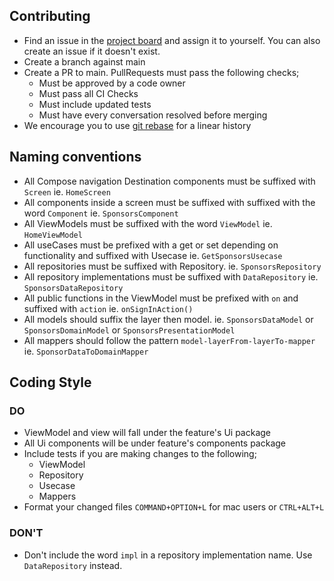 ## Contributing

- Find an issue in the [project board](https://github.com/orgs/droidconKE/projects/1/views/1) and assign it to yourself. You can also create an issue if it doesn't exist.
- Create a branch against main
- Create a PR to main. PullRequests must pass the following checks;
    * Must be approved by a code owner
    * Must pass all CI Checks
    * Must include updated tests
    * Must have every conversation resolved before merging
- We encourage you to use [git rebase](https://www.atlassian.com/git/tutorials/rewriting-history/git-rebase#:~:text=What%20is%20git%20rebase%3F,of%20a%20feature%20branching%20workflow.) for a linear history


## Naming conventions
- All Compose navigation Destination components must be suffixed with `Screen` ie. `HomeScreen`
- All components inside a screen must be suffixed with suffixed with the word `Component` ie. `SponsorsComponent`
- All ViewModels must be suffixed with the word `ViewModel` ie. `HomeViewModel`
- All useCases must be prefixed with a get or set depending on functionality and suffixed with Usecase ie. `GetSponsorsUsecase`
- All repositories must be suffixed with Repository. ie. `SponsorsRepository`
- All repository implementations must be suffixed with `DataRepository` ie. `SponsorsDataRepository`
- All public functions in the ViewModel must be prefixed with `on` and suffixed with `action` ie. `onSignInAction()`
- All models should suffix the layer then model. ie. `SponsorsDataModel` or `SponsorsDomainModel` or `SponsorsPresentationModel`
- All mappers should follow the pattern `model-layerFrom-layerTo-mapper` ie. `SponsorDataToDomainMapper`


## Coding Style
### DO
- ViewModel and view will fall under the feature's Ui package
- All Ui components will be under feature's components package
- Include tests if you are making changes to the following;
    - ViewModel
    - Repository
    - Usecase
    - Mappers
- Format your changed files `COMMAND+OPTION+L` for mac users or `CTRL+ALT+L` 

### DON'T
- Don't include the word `impl` in a repository implementation name. Use `DataRepository` instead.
